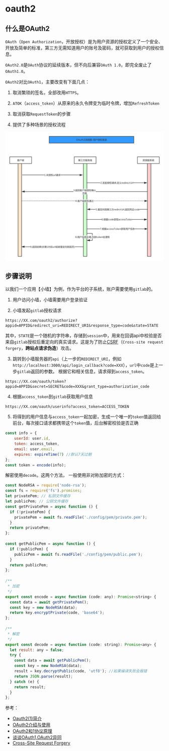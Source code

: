 # oauth2

## 什么是OAuth2

`OAuth`（`Open Authorization`，开放授权）是为用户资源的授权定义了一个安全、开放及简单的标准，第三方无需知道用户的账号及密码，就可获取到用户的授权信息。

`OAuth2.0`是`OAuth`协议的延续版本，但不向后兼容`OAuth 1.0`，即完全废止了`OAuth1.0`。

`OAuth2`对比`OAuth1`，主要改变有下面几点：

1. 取消繁琐的签名，全部改用`HTTPS`。

2. `ATOK`（`access_token`）从原来的永久令牌变为临时令牌，增加`RefreshToken`

3. 取消获取`RequestToken`的步骤

4. 提供了多种场景的授权流程

![oauth2](../../images/oauth2.png)

## 步骤说明
以我们一个应用【小墙】为例，作为平台的子系统，账户需要使用`gitlab`的。

1. 用户访问小墙，小墙需要用户登录验证

2. 小墙发起`gitlab`授权请求
```
https://XX.com/oauth2/authorize?appid=APPID&redirect_uri=REDIRECT_URI&response_type=code&state=STATE
```
其中，`STATE`是一个随机的字符串，存储到`session`中，用来在回调api中校验是否来自`gitlab`授权后重定向的真实请求。这是为了防止[CSRF](./CSRF)（`Cross-site request forgery`，**跨站点请求伪造**）攻击。

3. 跳转到小墙服务器的`api`（上一步的`REDIRECT_URI`，例如`http://localhost:3000/api/login_callback?code=XXX`），`url`中`code`是上一步`gitlab`返回的参数。
根据它和相关信息，请求得到`access_token`。

```
https://XX.com/oauth/token?appid=APPID&secret=SECRET&code=XXX&grant_type=authorization_code
```
4. 根据`access_token`到`gitlab`获取用户信息
```
https://XX.com/oauth/userinfo?access_token=ACCESS_TOKEN
```
5. 将得到的用户信息与`access_token`一起加密，生成一个唯一的`token`值返回给前台，每次接口请求都携带这个`token`值，后台解密校验是否正确

``` js
const info = {
    userId: user.id,
    token: access_token,
    email: user.email,
    expires: expireTime(7) //默认7天过期
};
const token = encode(info);
```

解密使用`decode`。这两个方法， 一般使用非对称加密的方式：
``` js
const NodeRSA = require('node-rsa');
const fs = require('fs').promises;
let privatePem; // 私钥文件缓存
let publicPem; // 公钥文件缓存
const getPrivatePem = async function () {
  if (!privatePem) {
    privatePem = await fs.readFile('./config/pem/private.pem');
  }
  return privatePem;
};

const getPublicPem = async function () {
  if (!publicPem) {
    publicPem = await fs.readFile('./config/pem/public.pem');
  }
  return publicPem;
};

/**
 * 加密
 */
export const encode = async function (code: any): Promise<string> {
  const data = await getPrivatePem();
  const key = new NodeRSA(data);
  return key.encryptPrivate(code, 'base64');
};

/**
 * 解密
 */
export const decode = async function (code: string): Promise<any> {
  let result: any = false;
  try {
    const data = await getPublicPem();
    const key = new NodeRSA(data);
    result = key.decryptPublic(code, 'utf8'); //如果编译失败会报错
    return JSON.parse(result);
  } catch (e) {
    return result;
  }
};
```
   
参考：
- [Oauth2(1)简介](https://www.jianshu.com/p/6758afd262db)
- [OAuth2介绍与使用](https://www.jianshu.com/p/4f5fcddb4106)
- [OAuth2和1协议原理](https://weibo.com/p/23041815d69b2d00102wijy?sudaref=www.baidu.com&display=0&retcode=6102)
- [谈谈OAuth1,OAuth2异同](https://www.cnblogs.com/panchanggui/p/11588597.html)
- [Cross-Site Request Forgery](https://tools.ietf.org/html/draft-ietf-oauth-v2-26#section-10.12)
